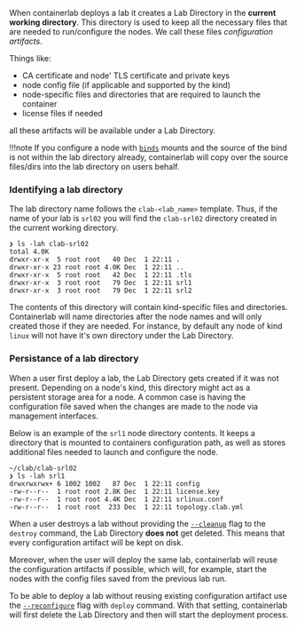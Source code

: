 When containerlab deploys a lab it creates a Lab Directory in the **current working directory**. This directory is used to keep all the necessary files that are needed to run/configure the nodes. We call these files _configuration artifacts_.

Things like:

* CA certificate and node' TLS certificate and private keys
* node config file (if applicable and supported by the kind)
* node-specific files and directories that are required to launch the container
* license files if needed

all these artifacts will be available under a Lab Directory.

!!!note
    If you configure a node with [`binds`](nodes.md#binds) mounts and the source of the bind is not within the lab directory already, containerlab will copy over the source files/dirs into the lab directory on users behalf.

### Identifying a lab directory

The lab directory name follows the `clab-<lab_name>` template. Thus, if the name of your lab is `srl02` you will find the `clab-srl02` directory created in the current working directory.

```
❯ ls -lah clab-srl02
total 4.0K
drwxr-xr-x  5 root root   40 Dec  1 22:11 .
drwxr-xr-x 23 root root 4.0K Dec  1 22:11 ..
drwxr-xr-x  5 root root   42 Dec  1 22:11 .tls
drwxr-xr-x  3 root root   79 Dec  1 22:11 srl1
drwxr-xr-x  3 root root   79 Dec  1 22:11 srl2
```

The contents of this directory will contain kind-specific files and directories. Containerlab will name directories after the node names and will only created those if they are needed. For instance, by default any node of kind `linux` will not have it's own directory under the Lab Directory.

### Persistance of a lab directory

When a user first deploy a lab, the Lab Directory gets created if it was not present. Depending on a node's kind, this directory might act as a persistent storage area for a node. A common case is having the configuration file saved when the changes are made to the node via management interfaces.

Below is an example of the `srl1` node directory contents. It keeps a directory that is mounted to containers configuration path, as well as stores additional files needed to launch and configure the node.

```
~/clab/clab-srl02
❯ ls -lah srl1
drwxrwxrwx+ 6 1002 1002   87 Dec  1 22:11 config
-rw-r--r--  1 root root 2.8K Dec  1 22:11 license.key
-rw-r--r--  1 root root 4.4K Dec  1 22:11 srlinux.conf
-rw-r--r--  1 root root  233 Dec  1 22:11 topology.clab.yml
```

When a user destroys a lab without providing the [`--cleanup`](../cmd/destroy.md#cleanup) flag to the `destroy` command, the Lab Directory **does not** get deleted. This means that every configuration artifact will be kept on disk.

Moreover, when the user will deploy the same lab, containerlab will reuse the configuration artifacts if possible, which will, for example, start the nodes with the config files saved from the previous lab run.

To be able to deploy a lab without reusing existing configuration artifact use the [`--reconfigure`](../cmd/deploy.md#reconfigure) flag with `deploy` command. With that setting, containerlab will first delete the Lab Directory and then will start the deployment process.
